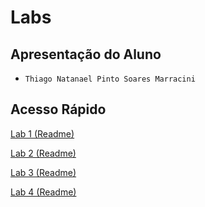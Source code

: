 # Labs 

## Apresentação do Aluno

* `Thiago Natanael Pinto Soares Marracini`  

## Acesso Rápido

[Lab 1 (Readme)](/lab01/README.md)

[Lab 2 (Readme)](/lab02/README.md)

[Lab 3 (Readme)](/lab03/README.md)

[Lab 4 (Readme)](/lab04/README.md)
